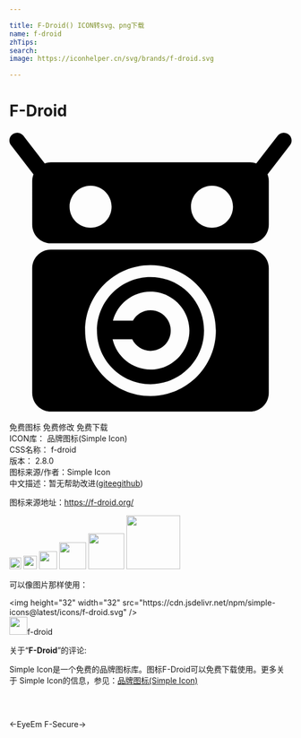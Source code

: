 ```yaml
---

title: F-Droid() ICON转svg、png下载
name: f-droid
zhTips: 
search: 
image: https://iconhelper.cn/svg/brands/f-droid.svg

---
```


# F-Droid  <small style="font-size: 60%;font-weight: 100"></small>

<div id="svg" class="svg-wrap">
<svg role="img" viewBox="0 0 24 24" xmlns="http://www.w3.org/2000/svg"><title>F-Droid icon</title><path d="M20.472,10.081H3.528c-0.877,0-1.589,0.711-1.589,1.589v10.59c0,0.877,0.711,1.589,1.589,1.589h16.944 c0.877,0,1.589-0.711,1.589-1.589V11.67C22.061,10.792,21.349,10.081,20.472,10.081z M12,22.525c-3.066,0-5.56-2.494-5.56-5.56 s2.494-5.56,5.56-5.56c3.066,0,5.56,2.494,5.56,5.56S15.066,22.525,12,22.525z M12,12.411c-2.511,0-4.554,2.043-4.554,4.554 S9.489,21.519,12,21.519s4.554-2.043,4.554-4.554S14.511,12.411,12,12.411z M12,20.274c-1.563,0-2.881-1.103-3.221-2.568h1.67 c0.275,0.581,0.859,0.979,1.551,0.979c0.96,0,1.721-0.761,1.721-1.721c0-0.96-0.761-1.721-1.721-1.721 c-0.649,0-1.2,0.352-1.493,0.874H8.805c0.378-1.412,1.669-2.462,3.195-2.462c1.818,0,3.309,1.491,3.309,3.309 C15.309,18.783,13.818,20.274,12,20.274z M23.849,0.396c-0.001,0.001-0.002,0.002-0.002,0.003 c-0.002-0.002-0.004-0.003-0.006-0.005c0.001-0.001,0.002-0.003,0.004-0.004c-0.116-0.137-0.279-0.231-0.519-0.238 c-0.202,0.005-0.391,0.097-0.512,0.259l-1.818,2.353c-0.164-0.058-0.339-0.095-0.523-0.095H3.528c-0.184,0-0.358,0.038-0.523,0.095 L1.187,0.41c-0.121-0.162-0.31-0.253-0.512-0.259c-0.24,0.006-0.403,0.1-0.519,0.238c0.001,0.001,0.002,0.003,0.004,0.004 C0.157,0.395,0.155,0.397,0.153,0.399C0.153,0.398,0.152,0.397,0.151,0.396C0.085,0.474-0.146,0.822,0.139,1.22l1.909,2.471 C1.981,3.867,1.94,4.057,1.94,4.257v3.707c0,0.877,0.711,1.589,1.589,1.589h16.944c0.877,0,1.589-0.711,1.589-1.589V4.257 c0-0.2-0.041-0.39-0.109-0.566l1.909-2.471C24.146,0.822,23.915,0.474,23.849,0.396z M6.904,8.228c-0.987,0-1.787-0.8-1.787-1.787 s0.8-1.787,1.787-1.787s1.787,0.8,1.787,1.787S7.891,8.228,6.904,8.228z M17.229,8.228c-0.987,0-1.787-0.8-1.787-1.787 s0.8-1.787,1.787-1.787c0.987,0,1.787,0.8,1.787,1.787S18.216,8.228,17.229,8.228z"/></svg>
</div>
<detail full-name='f-droid'></detail>

<div class="detail-page">
<p>
<span><span class="badge-success badge">免费图标</span> <span class="badge-success badge">免费修改</span>  <span class="badge-success badge">免费下载</span> </span>
<br/>
<span>
ICON库：
<span class="badge-secondary badge">品牌图标(Simple Icon)</span> 
</span>
<br/>
<span>
CSS名称：
<span class="badge-secondary badge">f-droid</span> 
</span>

<br/>
<span>
版本：
<span class="badge-secondary badge">2.8.0</span> 
</span>
<br/>
<span>图标来源/作者：<span class="badge-light badge">Simple Icon</span></span> 
<br/>
<span class="zh-detail">中文描述：暂无<span class="help-link"><span>帮助改进</span>(<a href="https://gitee.com/liuwave/icon-helper/edit/master/json/brands/f-droid.json" target="_blank" rel="noopener noreferrer">gitee</a><a href="https://github.com/liuwave/icon-helper/edit/master/json/brands/f-droid.json" target="_blank" rel="noopener noreferrer">github</a></span>)</span><br/>
</p>
</div><div class="description description alert alert-light"><p>图标来源地址：<a href="https://f-droid.org/" target="_blank" rel="noopener noreferrer">https://f-droid.org/</a></p></div>
<div class="alert alert-dark">
<img height="21" width="21" src="https://cdn.jsdelivr.net/npm/simple-icons@latest/icons/f-droid.svg" />
<img height="24" width="24" src="https://cdn.jsdelivr.net/npm/simple-icons@latest/icons/f-droid.svg" />
<img height="32" width="32" src="https://cdn.jsdelivr.net/npm/simple-icons@latest/icons/f-droid.svg" />
<img height="48" width="48" src="https://cdn.jsdelivr.net/npm/simple-icons@latest/icons/f-droid.svg" />
<img height="64" width="64" src="https://cdn.jsdelivr.net/npm/simple-icons@latest/icons/f-droid.svg" />
<img height="96" width="96" src="https://cdn.jsdelivr.net/npm/simple-icons@latest/icons/f-droid.svg" />

</div>
<div>
  <p>可以像图片那样使用：    
  </p>
  <div class="alert alert-primary" style="font-size: 14px">
    &lt;img height="32" width="32" src="https://cdn.jsdelivr.net/npm/simple-icons@latest/icons/f-droid.svg" /&gt;
    <copy-btn content='<img height="32" width="32" src="https://cdn.jsdelivr.net/npm/simple-icons@latest/icons/f-droid.svg" />'></copy-btn>
  </div>
  <div class="alert alert-secondary">
    <img height="32" width="32" src="https://cdn.jsdelivr.net/npm/simple-icons@latest/icons/f-droid.svg" />f-droid
    <copy-btn content="f-droid" btn-title="复制图标名称"></copy-btn>
  </div>
</div>
<div class="icon-detail__container">
<p>关于“<b>F-Droid</b>”的评论:</p>
</div>
<Vssue title="关于“F-Droid”的评论" />
<div><p>Simple Icon是一个免费的品牌图标库。图标F-Droid可以免费下载使用。更多关于  Simple Icon的信息，参见：<a target="_blank" href="https://iconhelper.cn/brands.html">品牌图标(Simple Icon)</a>
</p></div>


<div style="padding:2rem 0 " class="page-nav"><p class="inner"><span class="prev">←<router-link to="/icon/eyeem.html">EyeEm</router-link></span> <span class="next"><router-link to="/icon/f-secure.html">F-Secure</router-link>→</span></p></div>
